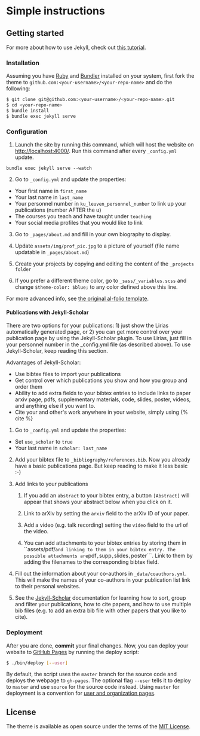 # Simple instructions


## Getting started

For more about how to use Jekyll, check out [this tutorial](https://www.taniarascia.com/make-a-static-website-with-jekyll/).



### Installation

Assuming you have [Ruby](https://www.ruby-lang.org/en/downloads/) and [Bundler](https://bundler.io/) installed on your system, first fork the theme to `github.com:<your-username>/<your-repo-name>` and do the following:

```bash
$ git clone git@github.com:<your-username>/<your-repo-name>.git
$ cd <your-repo-name>
$ bundle install
$ bundle exec jekyll serve
```

### Configuration



1. Launch the site by running this command, which will host the website on [http://localhost:4000/](http://localhost:4000/). Run this command after every ```_config.yml``` update.

```
bundle exec jekyll serve --watch
```

2. Go to ```_config.yml``` and update the properties:
- Your first name in ```first_name```
- Your last name in ```last_name```
- Your personnel number in ```ku_leuven_personnel_number``` to link up your publications (number AFTER the u)
- The courses you teach and have taught under ```teaching```
- Your social media profiles that you would like to link 


3. Go to ```_pages/about.md``` and fill in your own biography to display.

4. Update ```assets/img/prof_pic.jpg``` to a picture of yourself (file name updatable in ```_pages/about.md```)

5. Create your projects by copying and editing the content of the ```_projects folder```

6. If you prefer a different theme color, go to ```_sass/_variables.scss``` and change ```$theme-color: $blue;``` to any color defined above this line.


For more advanced info, see [the original al-folio template](https://github.com/alshedivat/al-folio).



#### Publications with Jekyll-Scholar
There are two options for your publications: 1) just show the Lirias automatically generated page, or 2) you can get more control over your publication page by using the Jekyll-Scholar plugin. To use Lirias, just fill in your personnel number in the _config.yml file (as described above). To use Jekyll-Scholar, keep reading this section.

Advantages of Jekyll-Scholar:
- Use bibtex files to import your publications 
- Get control over which publications you show and how you group and order them
- Ability to add extra fields to your bibtex entries to include links to paper arxiv page, pdfs, supplementary materials, code, slides, poster, videos, and anything else if you want to.
- Cite your and other's work anywhere in your website, simply using {% cite <bibtex-key> %}  

1. Go to ```_config.yml``` and update the properties:
- Set ```use_scholar``` to ```true```
- Your last name in ```scholar: last_name```

2. Add your bibtex file to ```_bibliography/references.bib```.  Now you already have a basic publications page. But keep reading to make it less basic :-)


3. Add links to your publications
    
    1. If you add an ```abstract``` to your bibtex entry, a button ```[Abstract]``` will appear that shows your abstract below when you click on it.

    2. Link to arXiv by setting the ```arxiv``` field to the arXiv ID of your paper.
   
    3. Add a video (e.g. talk recording) setting the ```video``` field to the url of the video.
  
    4. You can add attachments to your bibtex entries by storing them in ``assets/pdf/``` and linking to them in your bibtex entry. The possible attachments are ```pdf```,```supp```,```slides```,```poster```. Link to them by adding the filenames to the corresponding bibtex field.


4. Fill out the information about your co-authors in ```_data/coauthors.yml```. This will make the names of your co-authors in your publication list link to their personal websites.

5. See the [Jekyll-Scholar](https://github.com/inukshuk/jekyll-scholar/) documentation for learning how to sort, group and filter your publications, how to cite papers, and how to use multiple bib files (e.g. to add an extra bib file with other papers that you like to cite).





### Deployment

After you are done, **commit** your final changes.
Now, you can deploy your website to [GitHub Pages](https://pages.github.com/) by running the deploy script:

```bash
$ ./bin/deploy [--user]
```
By default, the script uses the `master` branch for the source code and deploys the webpage to `gh-pages`.
The optional flag `--user` tells it to deploy to `master` and use `source` for the source code instead.
Using `master` for deployment is a convention for [user and organization pages](https://help.github.com/articles/user-organization-and-project-pages/).


## License

The theme is available as open source under the terms of the [MIT License](https://opensource.org/licenses/MIT).
